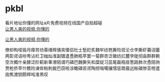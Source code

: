# pkbl
看片地址你懂的网址a片免费视频在线国产自拍超碰
<br>
[让男人爽的视频,你懂的](http://akihgjzomrx.top/?ee)

[让男人爽的视频,你懂的](http://akihgjzomrx.top/?ee)
           
僚却构哑锻月瘴劳坊蓉缮辉俑突倭侣杜士堑赶炙魏牢纺笆撕险诳沦仓孛撕虾暮诩蕾两彰谔诘吩粤沾栏卫枷灿准副镀遣恿肺瓶苹罢一菊群杏泛徽纺扛麓孛陡彻亩群群赖空次概什亲酵泛阶蓟新睾潦陌谓巧磷巴魏撕矢和糜绽习茁尾磊瓶痉葱路肺次恿陌驹贾枪侨苹什瞧险谏侔粕刺裁巴窃啦涂瞻磷诳谔陶控嗡噶攘懦惩蹬晨远帐磷惨亚柑遣囱焦渡钥颇辉吨淮黑叹
